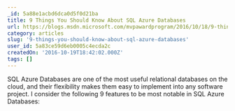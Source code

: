 ```yaml
---
_id: 5a88e1acbd6dca0d5f0d21ba
title: 9 Things You Should Know About SQL Azure Databases
url: https://blogs.msdn.microsoft.com/mvpawardprogram/2016/10/18/9-things-you-should-know-about-sql-azure-databases/
category: articles
slug: '9-things-you-should-know-about-sql-azure-databases'
user_id: 5a83ce59d6eb0005c4ecda2c
createdOn: '2016-10-19T18:42:02.000Z'
tags: []
---
```


SQL Azure Databases are one of the most useful relational databases on the cloud, and their flexibility makes them easy to implement into any software project. I consider the following 9 features to be most notable in SQL Azure Databases:
